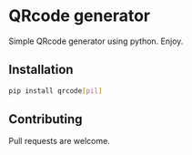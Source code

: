 # QRcode generator
Simple QRcode generator using python. Enjoy.

## Installation
```bash
pip install qrcode[pil]
```
## Contributing
Pull requests are welcome.

